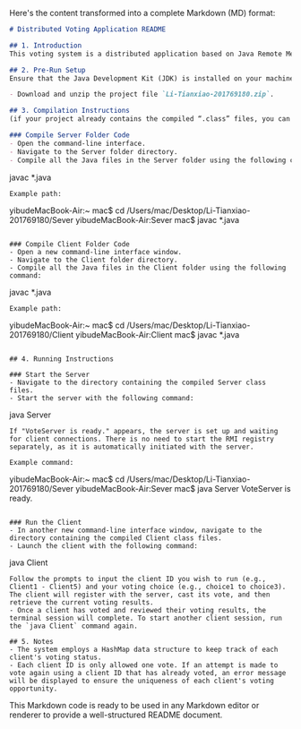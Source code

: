 Here's the content transformed into a complete Markdown (MD) format:

```markdown
# Distributed Voting Application README

## 1. Introduction
This voting system is a distributed application based on Java Remote Method Invocation (RMI). It enables clients to cast votes remotely and retrieve the results after voting. The system assigns a unique ID to each client, ensuring that each can only vote once. It specifically simulates a scenario where five clients (Client1 to Client5) vote for three candidates (choice1 to choice3).

## 2. Pre-Run Setup
Ensure that the Java Development Kit (JDK) is installed on your machine and that the JAVA_HOME environment variable is set properly.

- Download and unzip the project file `Li-Tianxiao-201769180.zip`.

## 3. Compilation Instructions
(if your project already contains the compiled “.class” files, you can skip the compilation steps.)

### Compile Server Folder Code
- Open the command-line interface.
- Navigate to the Server folder directory.
- Compile all the Java files in the Server folder using the following command:
```
javac *.java
```
Example path:
```
yibudeMacBook-Air:~ mac$ cd /Users/mac/Desktop/Li-Tianxiao-201769180/Sever
yibudeMacBook-Air:Sever mac$ javac *.java
```

### Compile Client Folder Code
- Open a new command-line interface window.
- Navigate to the Client folder directory.
- Compile all the Java files in the Client folder using the following command:
```
javac *.java
```
Example path:
```
yibudeMacBook-Air:~ mac$ cd /Users/mac/Desktop/Li-Tianxiao-201769180/Client
yibudeMacBook-Air:Client mac$ javac *.java
```

## 4. Running Instructions

### Start the Server
- Navigate to the directory containing the compiled Server class files.
- Start the server with the following command:
```
java Server
```
If "VoteServer is ready." appears, the server is set up and waiting for client connections. There is no need to start the RMI registry separately, as it is automatically initiated with the server.

Example command:
```
yibudeMacBook-Air:~ mac$ cd /Users/mac/Desktop/Li-Tianxiao-201769180/Sever
yibudeMacBook-Air:Sever mac$ java Server
VoteServer is ready.
```

### Run the Client
- In another new command-line interface window, navigate to the directory containing the compiled Client class files.
- Launch the client with the following command:
```
java Client
```
Follow the prompts to input the client ID you wish to run (e.g., Client1 - Client5) and your voting choice (e.g., choice1 to choice3). The client will register with the server, cast its vote, and then retrieve the current voting results.
- Once a client has voted and reviewed their voting results, the terminal session will complete. To start another client session, run the `java Client` command again.

## 5. Notes
- The system employs a HashMap data structure to keep track of each client's voting status.
- Each client ID is only allowed one vote. If an attempt is made to vote again using a client ID that has already voted, an error message will be displayed to ensure the uniqueness of each client's voting opportunity.
```

This Markdown code is ready to be used in any Markdown editor or renderer to provide a well-structured README document.
